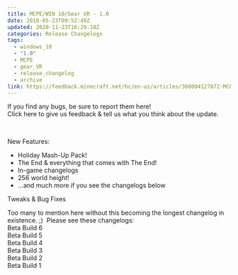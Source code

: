 ```yaml
---
title: MCPE/WIN 10/Gear VR - 1.0
date: 2018-05-23T09:52:49Z
updated: 2020-11-23T16:29:18Z
categories: Release Changelogs
tags:
  - windows_10
  - "1.0"
  - MCPE
  - gear_VR
  - release_changelog
  - archive
link: https://feedback.minecraft.net/hc/en-us/articles/360004127872-MCPE-WIN-10-Gear-VR-1-0
---
```


If you find any bugs, be sure to report them here!  
Click here to give us feedback & tell us what you think about the update.  
  

 

New Features:

- Holiday Mash-Up Pack!
- The End & everything that comes with The End!
- In-game changelogs
- 256 world height!
- ...and much more if you see the changelogs below

Tweaks & Bug Fixes

Too many to mention here without this becoming the longest changelog in existence. ;)  Please see these changelogs:  
Beta Build 6  
Beta Build 5  
Beta Build 4  
Beta Build 3  
Beta Build 2  
Beta Build 1
